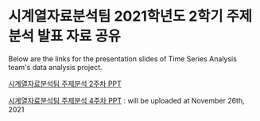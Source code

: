 # 시계열자료분석팀 2021학년도 2학기 주제분석 발표 자료 공유
Below are the links for the presentation slides of Time Series Analysis team's data analysis project.

[시계열자료분석팀 주제분석 2주차 PPT](https://drive.google.com/file/d/1psHAFKcnfbxs-imCTpj_D36ws97anaOx/view?usp=sharing)

[시계열자료분석팀 주제분석 4주차 PPT]() : will be uploaded at November 26th, 2021
